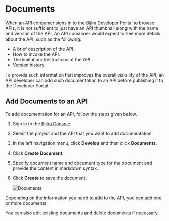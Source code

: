 # Documents

When an API consumer signs in to the Bijira Developer Portal to browse APIs, it is not sufficient to just have an API thumbnail along with the name and version of the API. An API consumer would expect to see more details about the API, such as the following:

- A brief description of the API.
- How to invoke the API.
- The limitations/restrictions of the API.
- Version history.

To provide such information that improves the overall visibility of the API, an API developer can add such documentation to an API before publishing it to the Developer Portal.

## Add Documents to an API

To add documentation for an API, follow the steps given below.

1. Sign in to the [Bijira Console](https://console.bijira.dev/).

2. Select the project and the API that you want to add documentation.

3. In the left navigation menu, click **Develop** and then click **Documents**.

4. Click **Create Document**.

5. Specify document name and document type for the document and provide the content in markdown syntax.

6. Click **Create** to save the document.

    ![Documents](../../assets/img/develop-api-proxy/documents.png)

Depending on the information you need to add to the API, you can add one or more documents.

You can also edit existing documents and delete documents if necessary.
